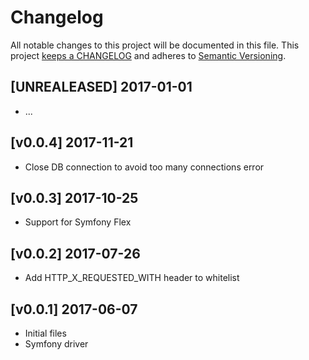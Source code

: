# Changelog

All notable changes to this project will be documented in this file. This project
[keeps a CHANGELOG](http://keepachangelog.com/) and adheres to
[Semantic Versioning](http://semver.org/).


## [UNREALEASED] 2017-01-01

* ...

## [v0.0.4] 2017-11-21

* Close DB connection to avoid too many connections error

## [v0.0.3] 2017-10-25

* Support for Symfony Flex

## [v0.0.2] 2017-07-26

* Add HTTP_X_REQUESTED_WITH header to whitelist

## [v0.0.1] 2017-06-07

* Initial files
* Symfony driver
